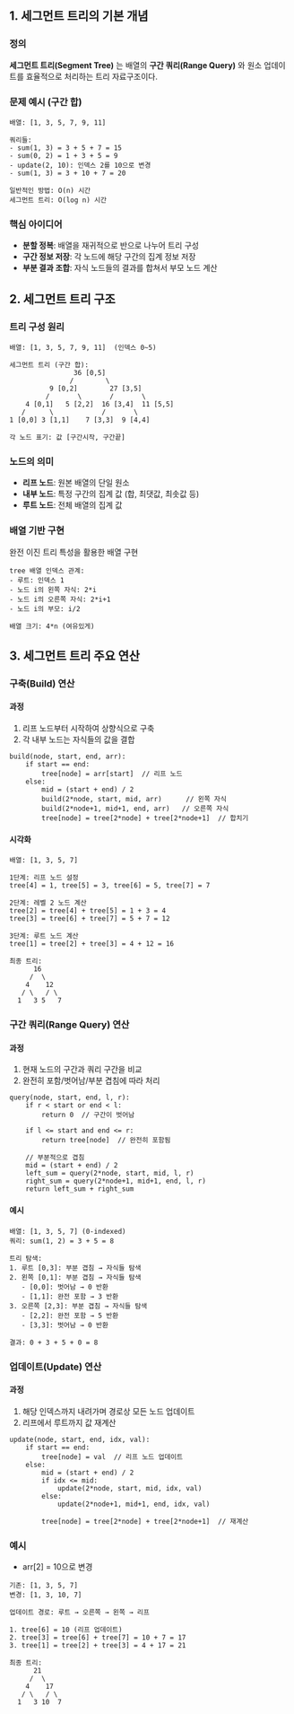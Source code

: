 ## 1. 세그먼트 트리의 기본 개념

### 정의

**세그먼트 트리(Segment Tree)** 는 배열의 **구간 쿼리(Range Query)** 와 원소 업데이트를 효율적으로 처리하는 트리 자료구조이다.

### 문제 예시 (구간 합)

```
배열: [1, 3, 5, 7, 9, 11]

쿼리들:
- sum(1, 3) = 3 + 5 + 7 = 15
- sum(0, 2) = 1 + 3 + 5 = 9
- update(2, 10): 인덱스 2를 10으로 변경
- sum(1, 3) = 3 + 10 + 7 = 20

일반적인 방법: O(n) 시간
세그먼트 트리: O(log n) 시간
```

### 핵심 아이디어

- **분할 정복**: 배열을 재귀적으로 반으로 나누어 트리 구성
- **구간 정보 저장**: 각 노드에 해당 구간의 집계 정보 저장
- **부분 결과 조합**: 자식 노드들의 결과를 합쳐서 부모 노드 계산

## 2. 세그먼트 트리 구조

### 트리 구성 원리

```
배열: [1, 3, 5, 7, 9, 11]  (인덱스 0~5)

세그먼트 트리 (구간 합):
                36 [0,5]
               /        \
          9 [0,2]        27 [3,5]
         /       \       /       \
    4 [0,1]   5 [2,2]  16 [3,4]  11 [5,5]
   /      \            /       \
1 [0,0] 3 [1,1]    7 [3,3]  9 [4,4]

각 노드 표기: 값 [구간시작, 구간끝]
```

### 노드의 의미

- **리프 노드**: 원본 배열의 단일 원소
- **내부 노드**: 특정 구간의 집계 값 (합, 최댓값, 최솟값 등)
- **루트 노드**: 전체 배열의 집계 값

### 배열 기반 구현

완전 이진 트리 특성을 활용한 배열 구현

```
tree 배열 인덱스 관계:
- 루트: 인덱스 1
- 노드 i의 왼쪽 자식: 2*i
- 노드 i의 오른쪽 자식: 2*i+1
- 노드 i의 부모: i/2

배열 크기: 4*n (여유있게)
```

## 3. 세그먼트 트리 주요 연산

### 구축(Build) 연산

#### 과정

1. 리프 노드부터 시작하여 상향식으로 구축
2. 각 내부 노드는 자식들의 값을 결합

```
build(node, start, end, arr):
    if start == end:
        tree[node] = arr[start]  // 리프 노드
    else:
        mid = (start + end) / 2
        build(2*node, start, mid, arr)      // 왼쪽 자식
        build(2*node+1, mid+1, end, arr)   // 오른쪽 자식
        tree[node] = tree[2*node] + tree[2*node+1]  // 합치기
```

#### 시각화

```
배열: [1, 3, 5, 7]

1단계: 리프 노드 설정
tree[4] = 1, tree[5] = 3, tree[6] = 5, tree[7] = 7

2단계: 레벨 2 노드 계산
tree[2] = tree[4] + tree[5] = 1 + 3 = 4
tree[3] = tree[6] + tree[7] = 5 + 7 = 12

3단계: 루트 노드 계산
tree[1] = tree[2] + tree[3] = 4 + 12 = 16

최종 트리:
      16
     /  \
    4    12
   / \   / \
  1   3 5   7
```

### 구간 쿼리(Range Query) 연산

#### 과정

1. 현재 노드의 구간과 쿼리 구간을 비교
2. 완전히 포함/벗어남/부분 겹침에 따라 처리

```
query(node, start, end, l, r):
    if r < start or end < l:
        return 0  // 구간이 벗어남

    if l <= start and end <= r:
        return tree[node]  // 완전히 포함됨

    // 부분적으로 겹침
    mid = (start + end) / 2
    left_sum = query(2*node, start, mid, l, r)
    right_sum = query(2*node+1, mid+1, end, l, r)
    return left_sum + right_sum
```

#### 예시

```
배열: [1, 3, 5, 7] (0-indexed)
쿼리: sum(1, 2) = 3 + 5 = 8

트리 탐색:
1. 루트 [0,3]: 부분 겹침 → 자식들 탐색
2. 왼쪽 [0,1]: 부분 겹침 → 자식들 탐색
   - [0,0]: 벗어남 → 0 반환
   - [1,1]: 완전 포함 → 3 반환
3. 오른쪽 [2,3]: 부분 겹침 → 자식들 탐색
   - [2,2]: 완전 포함 → 5 반환
   - [3,3]: 벗어남 → 0 반환

결과: 0 + 3 + 5 + 0 = 8
```

### 업데이트(Update) 연산

#### 과정

1. 해당 인덱스까지 내려가며 경로상 모든 노드 업데이트
2. 리프에서 루트까지 값 재계산

```
update(node, start, end, idx, val):
    if start == end:
        tree[node] = val  // 리프 노드 업데이트
    else:
        mid = (start + end) / 2
        if idx <= mid:
            update(2*node, start, mid, idx, val)
        else:
            update(2*node+1, mid+1, end, idx, val)

        tree[node] = tree[2*node] + tree[2*node+1]  // 재계산
```

### 예시

- arr[2] = 10으로 변경

```
기존: [1, 3, 5, 7]
변경: [1, 3, 10, 7]

업데이트 경로: 루트 → 오른쪽 → 왼쪽 → 리프

1. tree[6] = 10 (리프 업데이트)
2. tree[3] = tree[6] + tree[7] = 10 + 7 = 17
3. tree[1] = tree[2] + tree[3] = 4 + 17 = 21

최종 트리:
      21
     /  \
    4    17
   / \   / \
  1   3 10  7
```
